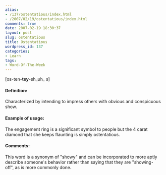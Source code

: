 ```yaml
---
alias:
- /137/ostentatious/index.html
- /2007/02/19/ostentatious/index.html
comments: true
date: 2007-02-19 18:30:37
layout: post
slug: ostentatious
title: Ostentatious
wordpress_id: 137
categories:
- Learn
tags:
- Word-Of-The-Week
---
```


[os-ten-**tey**-sh_uh_ s]


#### Definition:


Characterized by intending to impress others with obvious and conspicuous show.



#### Example of usage:


The engagement ring is a significant symbol to people but the 4 carat diamond that she keeps flaunting is simply ostentatious.



#### Comments:


This word is a synonym of "showy" and can be incorporated to more aptly describe someone's behavior rather than saying that they are "showing-off", as is more commonly done.
